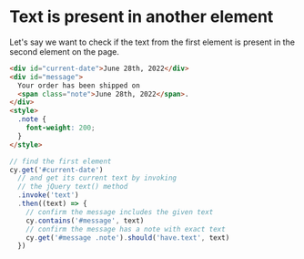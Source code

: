 # Text is present in another element

Let's say we want to check if the text from the first element is present in the second element on the page.

<!-- fiddle Text is present in another element -->

```html
<div id="current-date">June 28th, 2022</div>
<div id="message">
  Your order has been shipped on
  <span class="note">June 28th, 2022</span>.
</div>
<style>
  .note {
    font-weight: 200;
  }
</style>
```

```js
// find the first element
cy.get('#current-date')
  // and get its current text by invoking
  // the jQuery text() method
  .invoke('text')
  .then((text) => {
    // confirm the message includes the given text
    cy.contains('#message', text)
    // confirm the message has a note with exact text
    cy.get('#message .note').should('have.text', text)
  })
```

<!-- fiddle-end -->
